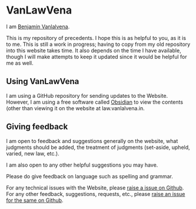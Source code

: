 # VanLawVena

I am <a href="vanlalvena.in"> Benjamin Vanlalvena</a>.

This is my repository of precedents.
I hope this is as helpful to you, as it is to me.
This is still a work in progress; having to copy from my old repository into this website takes time.
It also depends on the time I have available, though I will make attempts to keep it updated since it would be helpful for me as well.

## Using VanLawVena

I am using a GitHub repository for sending updates to the Website. However, I am using a free software called <a href="https://obsidian.md/">Obsidian</a> to view the contents (other than viewing it on the website at law.vanlalvena.in.

## Giving feedback

I am open to feedback and suggestions generally on the website, what judgments should be added, the treatment of judgments (set-aside, upheld, varied, new law, etc.).

I am also open to any other helpful suggestions you may have.

Please do give feedback on language such as spelling and grammar.

For any technical issues with the Website, please <a href="https://github.com/vanlalvena/VanLawVena/issues/new?assignees=&labels=bug&projects=&template=bug_report.md&title=">raise a issue on Github</a>.
For any other feedback, suggestions, requests, etc., please <a href="[https://github.com/vanlalvena/VanLawVena/issues/new?assignees=&labels=bug&projects=&template=bug_report.md&title=](https://github.com/vanlalvena/VanLawVena/issues/new?assignees=&labels=enhancement&projects=&template=feature_request.md&title=)">raise an issue for the same on Github</a>.
